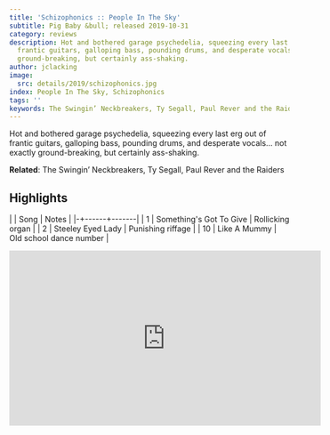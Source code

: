 ```yaml
---
title: 'Schizophonics :: People In The Sky'
subtitle: Pig Baby &bull; released 2019-10-31
category: reviews
description: Hot and bothered garage psychedelia, squeezing every last erg out of
  frantic guitars, galloping bass, pounding drums, and desperate vocals… not exactly
  ground-breaking, but certainly ass-shaking.
author: jclacking
image:
  src: details/2019/schizophonics.jpg
index: People In The Sky, Schizophonics
tags: ''
keywords: The Swingin’ Neckbreakers, Ty Segall, Paul Rever and the Raiders, Pig Baby
---
```

Hot and bothered garage psychedelia, squeezing every last erg out of frantic guitars, galloping bass, pounding drums, and desperate vocals… not exactly ground-breaking, but certainly ass-shaking.<!--more-->

**Related**: The Swingin’ Neckbreakers, Ty Segall, Paul Rever and the Raiders

## Highlights

| | Song | Notes |
|-+------+-------|
| 1 | Something's Got To Give | Rollicking organ |
| 2 | Steeley Eyed Lady | Punishing riffage |
| 10 | Like A Mummy  | Old school dance number |

<div class="tlo-detail-video"><iframe width="560" height="315" src="https://www.youtube.com/embed/DnGP6xKn_ws" frameborder="0" allow="autoplay; encrypted-media" allowfullscreen></iframe></div>

